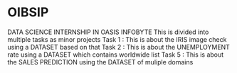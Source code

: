 # OIBSIP
DATA SCIENCE INTERNSHIP IN OASIS INFOBYTE
This is divided into multiple tasks as minor projects
Task 1 : This is about the IRIS image check using a DATASET based on that
Task 2 : This is about the UNEMPLOYMENT rate using a DATASET which contains worldwide list
Task 5 : This is about the SALES PREDICTION using the DATASET of muliple domains
